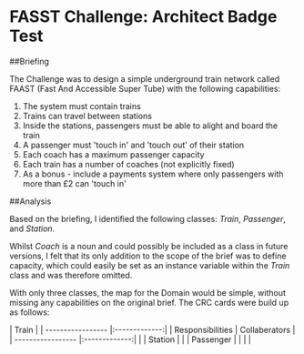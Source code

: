 FASST Challenge: Architect Badge Test
===============
##Briefing
  
The Challenge was to design a simple underground train network called FAAST (Fast And Accessible Super Tube) with the following capabilities:  
  
1. The system must contain trains  
2. Trains can travel between stations   
3. Inside the stations, passengers must be able to alight and board the train  
4. A passenger must 'touch in' and 'touch out' of their station  
5. Each coach has a maximum passenger capacity  
6. Each train has a number of coaches (not explicitly fixed)  
7. As a bonus - include a payments system where only passengers with more than £2 can 'touch in' 
  
##Analysis
  
Based on the briefing, I identified the following classes: *Train*, *Passenger*, and *Station*.  
  
Whilst *Coach* is a noun and could possibly be included as a class in future versions, I felt that its only addition to the scope of the brief was to define capacity, which could easily  be set as an instance variable within the *Train* class and was therefore omitted.  
  
With only three classes, the map for the Domain would be simple, without missing any capabilities on the original brief. The CRC cards were build up as follows:  

| Train                             |
| ----------------- |:-------------:|
| Responsibilities  | Collaberators |
| ----------------- |:-------------:|
|                   | Station       | 
|                   | Passenger     |
|                   |               |

